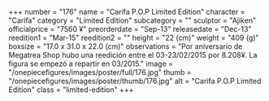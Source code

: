 +++
number = "176"
name = "Carifa P.O.P Limited Edition"
character = "Carifa"
category = "Limited Edition"
subcategory = ""
sculptor = "Ajiken"
officialprice = "7560 ¥"
preorderdate = "Sep-13"
releasedate = "Dec-13"
reedition1 = "Mar-15"
reedition2 = ""
height = "22 (cm)"
weight = "409 (g)"
boxsize = "17.0 x 31.0 x 22.0 (cm)"
observations = "Por aniversario de Megatrea Shop hubo una reedición entre el 03-23/02/2015 por 8.208¥. La figura se empezó a repartir en 03/2015."
image = "/onepiecefigures/images/poster/full/176.jpg"
thumb = "/onepiecefigures/images/poster/thumb/176.jpg"
alt = "Carifa P.O.P Limited Edition"
class = "limited-edition"
+++
